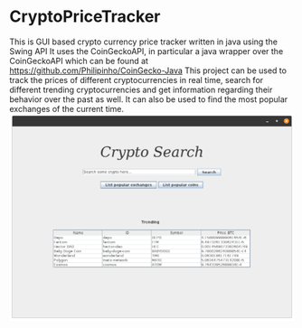 # CryptoPriceTracker
This is GUI based crypto currency price tracker written in java using the Swing API
It uses the CoinGeckoAPI, in particular a java wrapper over the CoinGeckoAPI which can be found at https://github.com/Philipinho/CoinGecko-Java
This project can be used to track the prices of different cryptocurrencies in real time, search for different trending cryptocurrencies and get information regarding their behavior over the past as well.
It can also be used to find the most popular exchanges of the current time.
<img src = "https://github.com/prathamgandhi/CryptoPriceTracker/blob/master/screenshots/1.png">
